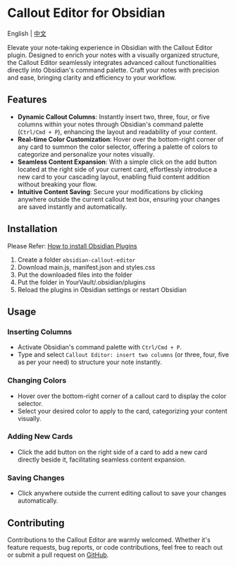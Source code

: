 # Callout Editor for Obsidian

English | [中文](README_CN.md)

Elevate your note-taking experience in Obsidian with the Callout Editor plugin. Designed to enrich your notes with a visually organized structure, the Callout Editor seamlessly integrates advanced callout functionalities directly into Obsidian's command palette. Craft your notes with precision and ease, bringing clarity and efficiency to your workflow.

## Features

- **Dynamic Callout Columns**: Instantly insert two, three, four, or five columns within your notes through Obsidian's command palette (`Ctrl/Cmd + P`), enhancing the layout and readability of your content.
- **Real-time Color Customization**: Hover over the bottom-right corner of any card to summon the color selector, offering a palette of colors to categorize and personalize your notes visually.
- **Seamless Content Expansion**: With a simple click on the add button located at the right side of your current card, effortlessly introduce a new card to your cascading layout, enabling fluid content addition without breaking your flow.
- **Intuitive Content Saving**: Secure your modifications by clicking anywhere outside the current callout text box, ensuring your changes are saved instantly and automatically.

## Installation

Please Refer: [How to install Obsidian Plugins](https://forum.obsidian.md/t/plugins-mini-faq/7737)

1. Create a folder `obsidian-callout-editor`
2. Download main.js, manifest.json and styles.css
3. Put the downloaded files into the folder
4. Put the folder in YourVault/.obsidian/plugins
5. Reload the plugins in Obsidian settings or restart Obsidian

## Usage

### Inserting Columns

- Activate Obsidian's command palette with `Ctrl/Cmd + P`.
- Type and select `Callout Editor: insert two columns` (or three, four, five as per your need) to structure your note instantly.

### Changing Colors

- Hover over the bottom-right corner of a callout card to display the color selector.
- Select your desired color to apply to the card, categorizing your content visually.

### Adding New Cards

- Click the add button on the right side of a card to add a new card directly beside it, facilitating seamless content expansion.

### Saving Changes

- Click anywhere outside the current editing callout to save your changes automatically.

## Contributing

Contributions to the Callout Editor are warmly welcomed. Whether it's feature requests, bug reports, or code contributions, feel free to reach out or submit a pull request on [GitHub](https://github.com/wnhllh/obsidian-callout-editor).
